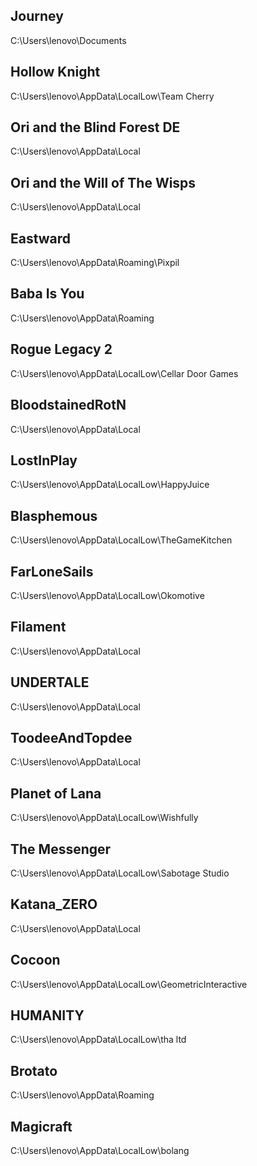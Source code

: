 ## Journey
C:\Users\lenovo\Documents
## Hollow Knight
C:\Users\lenovo\AppData\LocalLow\Team Cherry
## Ori and the Blind Forest DE
C:\Users\lenovo\AppData\Local
## Ori and the Will of The Wisps
C:\Users\lenovo\AppData\Local
## Eastward
C:\Users\lenovo\AppData\Roaming\Pixpil
## Baba Is You
C:\Users\lenovo\AppData\Roaming
## Rogue Legacy 2
C:\Users\lenovo\AppData\LocalLow\Cellar Door Games
## BloodstainedRotN
C:\Users\lenovo\AppData\Local
## LostInPlay
C:\Users\lenovo\AppData\LocalLow\HappyJuice
## Blasphemous
C:\Users\lenovo\AppData\LocalLow\TheGameKitchen
## FarLoneSails
C:\Users\lenovo\AppData\LocalLow\Okomotive
## Filament
C:\Users\lenovo\AppData\Local
## UNDERTALE
C:\Users\lenovo\AppData\Local
## ToodeeAndTopdee
C:\Users\lenovo\AppData\Local
## Planet of Lana
C:\Users\lenovo\AppData\LocalLow\Wishfully
## The Messenger
C:\Users\lenovo\AppData\LocalLow\Sabotage Studio
## Katana_ZERO 
C:\Users\lenovo\AppData\Local
## Cocoon
C:\Users\lenovo\AppData\LocalLow\GeometricInteractive
## HUMANITY
C:\Users\lenovo\AppData\LocalLow\tha ltd
## Brotato
C:\Users\lenovo\AppData\Roaming
## Magicraft
C:\Users\lenovo\AppData\LocalLow\bolang